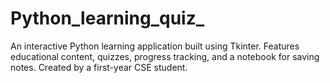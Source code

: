 # Python_learning_quiz_
 An interactive Python learning application built using Tkinter. Features educational content, quizzes, progress tracking, and a notebook for saving notes. Created by a first-year CSE student.
